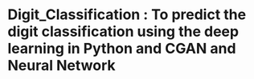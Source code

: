 # Digit_Classification : To predict the digit classification using the deep learning in Python and CGAN and Neural Network 
